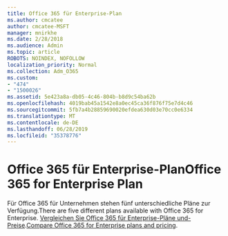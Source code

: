```yaml
---
title: Office 365 für Enterprise-Plan
ms.author: cmcatee
author: cmcatee-MSFT
manager: mnirkhe
ms.date: 2/28/2018
ms.audience: Admin
ms.topic: article
ROBOTS: NOINDEX, NOFOLLOW
localization_priority: Normal
ms.collection: Adm_O365
ms.custom:
- "474"
- "1500026"
ms.assetid: 5e423a8a-db05-4c46-804b-b8d9c54ba62b
ms.openlocfilehash: 4019bab45a1542e8a0ec45ca36f876f75e7d4c46
ms.sourcegitcommit: 5fb7a4b28859690020efdea630d03e70cc0e6334
ms.translationtype: MT
ms.contentlocale: de-DE
ms.lasthandoff: 06/28/2019
ms.locfileid: "35378776"
---
```

# <a name="office-365-for-enterprise-plan"></a><span data-ttu-id="5e032-102">Office 365 für Enterprise-Plan</span><span class="sxs-lookup"><span data-stu-id="5e032-102">Office 365 for Enterprise Plan</span></span>

<span data-ttu-id="5e032-103">Für Office 365 für Unternehmen stehen fünf unterschiedliche Pläne zur Verfügung.</span><span class="sxs-lookup"><span data-stu-id="5e032-103">There are five different plans available with Office 365 for Enterprise.</span></span> <span data-ttu-id="5e032-104">[Vergleichen Sie Office 365 für Enterprise-Pläne und-Preise](https://products.office.com/business/compare-more-office-365-for-business-plans).</span><span class="sxs-lookup"><span data-stu-id="5e032-104">[Compare Office 365 for Enterprise plans and pricing](https://products.office.com/business/compare-more-office-365-for-business-plans).</span></span>
  